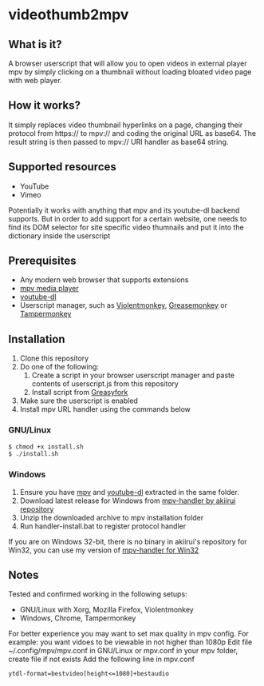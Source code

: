 # videothumb2mpv

## What is it?
A browser userscript that will allow you to open videos in external player mpv by simply clicking on a thumbnail without loading bloated video page with web player.

## How it works?
It simply replaces video thumbnail hyperlinks on a page, changing their protocol from https:// to mpv:// and coding the original URL as base64. The result string is then passed to mpv:// URI handler as base64 string. 

## Supported resources

* YouTube
* Vimeo

Potentially it works with anything that mpv and its youtube-dl backend supports. But in order to add support for a certain website, one needs to find its DOM selector for site specific video thumnails and put it into the dictionary inside the userscript

## Prerequisites
* Any modern web browser that supports extensions 
* [mpv media player](https://mpv.io/)
* [youtube-dl](https://youtube-dl.org/)
* Userscript manager, such as [Violentmonkey](https://violentmonkey.github.io/), [Greasemonkey](https://www.greasespot.net/) or [Tampermonkey](https://www.tampermonkey.net/)

## Installation

1. Clone this repository
1. Do one of the following:
    1. Create a script in your browser userscript manager and paste contents of userscript.js from this repository
    1. Install script from [Greasyfork](https://greasyfork.org/en/scripts/427882-click-on-video-thumbnail-to-play-in-mpv)
1. Make sure the userscript is enabled
1. Install mpv URL handler using the commands below

### GNU/Linux

```sh
$ chmod +x install.sh
$ ./install.sh
```
### Windows
1. Ensure you have [mpv](https://sourceforge.net/projects/mpv-player-windows/files/) and [youtube-dl](http://ytdl-org.github.io/youtube-dl/download.html) extracted in the same folder.
1. Download latest release for Windows from [mpv-handler by akiirui repository](https://github.com/akiirui/mpv-handler/releases)
1. Unzip the downloaded archive to mpv installation folder
1. Run handler-install.bat to register protocol handler

If you are on Windows 32-bit, there is no binary in akiirui's repository for Win32, you can use my version of [mpv-handler for Win32](https://github.com/nsinister/mpv-url-handler/releases)


## Notes
Tested and confirmed working in the following setups:
* GNU/Linux with Xorg, Mozilla Firefox, Violentmonkey
* Windows, Chrome, Tampermonkey

For better experience you may want to set max quality in mpv config. For example: you want vidoes to be viewable in not higher than 1080p
Edit file ~/.config/mpv/mpv.conf in GNU/Linux or mpv.conf in your mpv folder, create file if not exists Add the following line in mpv.conf
```
ytdl-format=bestvideo[height<=1080]+bestaudio
```
